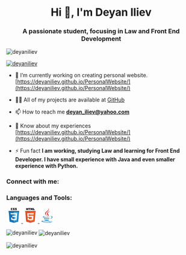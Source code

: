 <h1 align="center">Hi 👋, I'm Deyan Iliev</h1>
<h3 align="center">A passionate student, focusing in Law and Front End Development</h3>

<p align="left"> <img src="https://komarev.com/ghpvc/?username=deyaniliev&label=Profile%20views&color=0e75b6&style=flat" alt="deyaniliev" /> </p>

<p align="left"> <a href="https://github.com/ryo-ma/github-profile-trophy"><img src="https://github-profile-trophy.vercel.app/?username=deyaniliev" alt="deyaniliev" /></a> </p>

- 🔭 I’m currently working on creating personal website. [https://deyaniliev.github.io/PersonalWebsite/](https://deyaniliev.github.io/PersonalWebsite/)

- 👨‍💻 All of my projects are available at [GitHub](GitHub)

- 📫 How to reach me **deyan_iliev@yahoo.com**

- 📄 Know about my experiences [https://deyaniliev.github.io/PersonalWebsite/](https://deyaniliev.github.io/PersonalWebsite/)

- ⚡ Fun fact **I am working, studying Law and learning for Front End Developer. I have small experience with Java and even smaller experience with Python.**

<h3 align="left">Connect with me:</h3>
<p align="left">
</p>

<h3 align="left">Languages and Tools:</h3>
<p align="left"> <a href="https://www.w3schools.com/css/" target="_blank" rel="noreferrer"> <img src="https://raw.githubusercontent.com/devicons/devicon/master/icons/css3/css3-original-wordmark.svg" alt="css3" width="40" height="40"/> </a> <a href="https://www.w3.org/html/" target="_blank" rel="noreferrer"> <img src="https://raw.githubusercontent.com/devicons/devicon/master/icons/html5/html5-original-wordmark.svg" alt="html5" width="40" height="40"/> </a> <a href="https://www.java.com" target="_blank" rel="noreferrer"> <img src="https://raw.githubusercontent.com/devicons/devicon/master/icons/java/java-original.svg" alt="java" width="40" height="40"/> </a> </p>

<p><img align="left" src="https://github-readme-stats.vercel.app/api/top-langs?username=deyaniliev&show_icons=true&locale=en&layout=compact" alt="deyaniliev" /></p>

<p>&nbsp;<img align="center" src="https://github-readme-stats.vercel.app/api?username=deyaniliev&show_icons=true&locale=en" alt="deyaniliev" /></p>

<p><img align="center" src="https://github-readme-streak-stats.herokuapp.com/?user=deyaniliev&" alt="deyaniliev" /></p>
